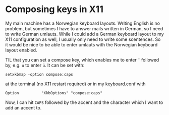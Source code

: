 # Composing keys in X11

My main machine has a Norwegian keyboard layouts. Writing English is no
problem, but sometimes I have to answer mails written in German, so
I need to write German umlauts. While I could add a German keyboard layout
to my X11 configuration as well, I usually only need to write some
scentences. So it would be nice to be able to enter umlauts with the
Norwegian keyboard layout enabled.

TIL that you can set a compose key, which enables me to enter `¨` followed
by, e.g. `u` to enter `ü`. It can be set with:

    setxkbmap -option compose:caps

at the terminal (no X11 restart required) or in my keyboard.conf with

    Option          "XkbOptions" "compose:caps"

Now, I can hit `CAPS` followed by the accent and the character which I want
to add an accent to.

